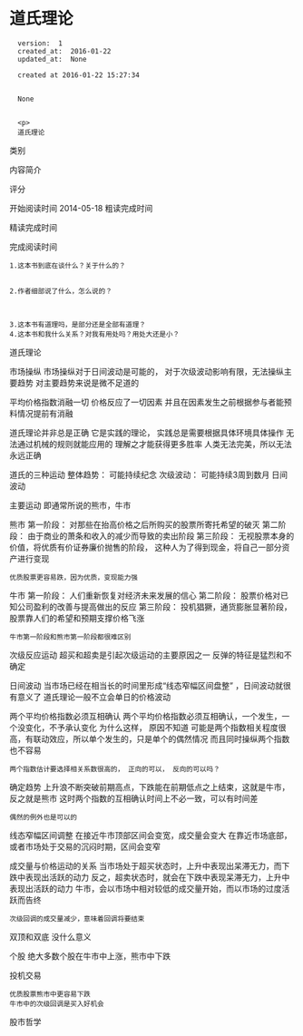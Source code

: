 
  # 道氏理论

      version:  1
      created_at:  2016-01-22
      updated_at:  None

      created at 2016-01-22 15:27:34 


      None


      <p>
      道氏理论
类别

内容简介

评分

开始阅读时间
2014-05-18
粗读完成时间

精读完成时间

完成阅读时间




	1.这本书到底在谈什么？关于什么的？
		
		
	2.作者细部说了什么，怎么说的？ 
	


	3.这本书有道理吗，是部分还是全部有道理？ 
	4.这本书和我什么关系？对我有用处吗？用处大还是小？ 
道氏理论 


市场操纵 
	市场操纵对于日间波动是可能的， 对于次级波动影响有限，无法操纵主要趋势 
	对主要趋势来说是微不足道的 

平均价格指数消融一切 
	价格反应了一切因素 
	并且在因素发生之前根据参与者能预料情况提前有消融 
 


道氏理论并非总是正确 
	它是实践的理论， 实践总是需要根据具体环境具体操作 
	无法通过机械的规则就能应用的 
	理解之才能获得更多胜率 
	人类无法完美，所以无法永远正确 


道氏的三种运动 
	整体趋势： 可能持续纪念 
	次级波动： 可能持续3周到数月 
	日间波动 


主要运动 
	即通常所说的熊市，牛市 

熊市 
	第一阶段： 对那些在抬高价格之后所购买的股票所寄托希望的破灭 
	第二阶段： 由于商业的萧条和收入的减少而导致的卖出阶段 
	第三阶段： 无视股票本身的价值，将优质有价证券廉价抛售的阶段， 
			这种人为了得到现金，将自己一部分资产进行变现 

	优质股票更容易跌，因为优质，变现能力强	 

牛市 
	第一阶段： 人们重新恢复对经济未来发展的信心 
	第二阶段： 股票价格对已知公司盈利的改善与提高做出的反应 
	第三阶段： 投机猖獗，通货膨胀显著阶段，股票靠人们的希望和预期支撑价格飞涨 


	牛市第一阶段和熊市第一阶段都很难区别 


次级反应运动 
	超买和超卖是引起次级运动的主要原因之一 
	反弹的特征是猛烈和不确定 

日间波动 
	当市场已经在相当长的时间里形成“线态窄幅区间盘整” ，日间波动就很有意义了 
	道氏理论一般不立会单日的价格波动 


两个平均价格指数必须互相确认 
	两个平均价格指数必须互相确认，一个发生，一个没变化，不予承认变化 
	为什么这样， 原因不知道 
	可能是两个指数相关程度很高，有联动效应，所以单个发生的，只是单个的偶然情况 
	而且同时操纵两个指数也不容易 
	 
	两个指数估计要选择相关系数很高的， 正向的可以， 反向的可以吗？ 

确定趋势 
	上升浪不断突破前期高点，下跌能在前期低点之上结束，这就是牛市，反之就是熊市 
	这时两个指数的互相确认时间上不必一致，可以有时间差 

	偶然的例外也是可以的 

	 
线态窄幅区间调整 
	在接近牛市顶部区间会变宽，成交量会变大 
	在靠近市场底部，或者市场处于交易的沉闷时期，区间会变窄 

成交量与价格运动的关系 
	当市场处于超买状态时，上升中表现出呆滞无力，而下跌中表现出活跃的动力 
	反之，超卖状态时，就会在下跌中表现呆滞无力，上升中表现出活跃的动力 
	牛市，会以市场中相对较低的成交量开始，而以市场的过度活跃而告终 
	 
	次级回调的成交量减少，意味着回调将要结束 
	 

双顶和双底 
	没什么意义 

个股 
	绝大多数个股在牛市中上涨，熊市中下跌 

投机交易 

	优质股票熊市中更容易下跌 
	牛市中的次级回调是买入好机会 
	 
股市哲学 
      </p>

  